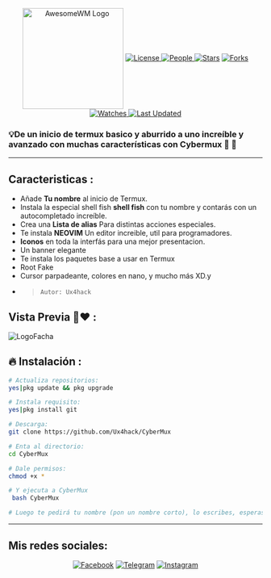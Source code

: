 <p align="center">
<a href="https://github.com/"><img alt="AwesomeWM Logo" height="200" align = "center" src="https://github.com/Ux4hack/CyberMux/blob/main/.logo.png"></a> 

<a href="https://github.com/Ux4hack/CyberMux/blob/main/LICENSE">
<img alt="License" src="https://img.shields.io/github/license/Ux4hack/CyberMux?style=flat&color=eee&label="> </a>

<a href="https://github.com/Ux4hack/CyberMux/graphs/contributors">
<img alt="People" src="https://img.shields.io/github/contributors/Ux4hack/CyberMux?style=flat&color=ffaaf2&label=People"> </a>

<a href="https://github.com/Ux4hack/CyberMux/stargazers">
<img alt="Stars" src="https://img.shields.io/github/stars/Ux4hack/CyberMux?style=flat&color=98c379&label=Stars"></a>

<a href="https://github.com/Ux4hack/CyberMux/network/members">
<img alt="Forks" src="https://img.shields.io/github/forks/Ux4hack/CyberMux?style=flat&color=66a8e0&label=Forks"> </a>

<a href="https://github.com/Ux4hack/CyberMux/watchers">
<img alt="Watches" src="https://img.shields.io/github/watchers/Ux4hack/CyberMux?style=flat&color=f5d08b&label=Watches"> </a>

<a href="https://github.com/Ux4hack/CyberMux/pulse">
<img alt="Last Updated" src="https://img.shields.io/github/last-commit/Ux4hack/CyberMux?style=flat&color=e06c75&label="> </a>

<p align="center">
<h3>💡De un inicio de termux basico y aburrido a uno increíble y avanzado con muchas características con Cybermux 🌟 📲</h3>
</p>
</p>

---

## Caracteristicas :

* Añade **Tu nombre** al inicio de Termux.
* Instala la especial shell fish **shell fish** con tu nombre y contarás con un autocompletado increíble.
* Crea una **Lista de alias** Para distintas acciones especiales.
* Te instala **NEOVIM** Un editor increible, util para programadores.
* **Iconos** en toda la interfás para una mejor presentacion.
* Un banner elegante
* Te instala los paquetes base a usar en Termux
* Root Fake
* Cursor parpadeante, colores en nano, y mucho más XD.y
- > ` Autor: Ux4hack `


## Vista Previa 👀❤ :

![LogoFacha](https://github.com/Ux4hack/CyberMux/blob/main/.2logo.png)

## 🔥 Instalación :

```bash
# Actualiza repositorios:
yes|pkg update && pkg upgrade

# Instala requisito:
yes|pkg install git

# Descarga:
git clone https://github.com/Ux4hack/CyberMux

# Enta al directorio:
cd CyberMux

# Dale permisos:
chmod +x *

# Y ejecuta a CyberMux
 bash CyberMux

# Luego te pedirá tu nombre (pon un nombre corto), lo escribes, esperas la instalacion y a disfrutar.

```
---

## Mis redes sociales:

<p align="center">
<a href="https://www.facebook.com/Er4NotFound?mibextid=ZbWKwL)"><img title="Facebook" src="https://img.shields.io/badge/Facebook-black?style=for-the-badge&logo=facebook"></a>
<a href="https://t.me/Ux4hack"><img title="Telegram" src="https://img.shields.io/badge/Telegram-black?style=for-the-badge&logo=Telegram"></a>
<a href="https://instagram.com/erasmogalvez_404?igshid=NGExMmI2YTkyZg=="><img title="Instagram" src="https://img.shields.io/badge/INSTAGRAM-black?style=for-the-badge&logo=instagram"></a>
